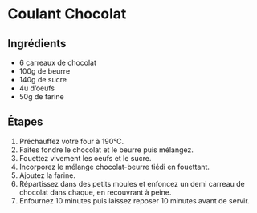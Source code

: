 # Coulant Chocolat

## Ingrédients

- 6 carreaux de chocolat  
- 100g de beurre  
- 140g de sucre  
- 4u d’oeufs  
- 50g de farine  

## Étapes

1. Préchauffez votre four à 190°C.  
1. Faites fondre le chocolat et le beurre puis mélangez.  
1. Fouettez vivement les oeufs et le sucre.  
1. Incorporez le mélange chocolat-beurre tiédi en fouettant.  
1. Ajoutez la farine.  
1. Répartissez dans des petits moules et enfoncez un demi carreau de chocolat dans chaque, en recouvrant à peine.  
1. Enfournez 10 minutes puis laissez reposer 10 minutes avant de servir.  
